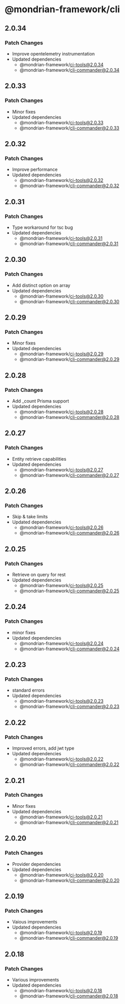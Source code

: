 # @mondrian-framework/cli

## 2.0.34

### Patch Changes

- Improve opentelemetry instrumentation
- Updated dependencies
  - @mondrian-framework/ci-tools@2.0.34
  - @mondrian-framework/cli-commander@2.0.34

## 2.0.33

### Patch Changes

- Minor fixes
- Updated dependencies
  - @mondrian-framework/ci-tools@2.0.33
  - @mondrian-framework/cli-commander@2.0.33

## 2.0.32

### Patch Changes

- Improve performance
- Updated dependencies
  - @mondrian-framework/ci-tools@2.0.32
  - @mondrian-framework/cli-commander@2.0.32

## 2.0.31

### Patch Changes

- Type workaround for tsc bug
- Updated dependencies
  - @mondrian-framework/ci-tools@2.0.31
  - @mondrian-framework/cli-commander@2.0.31

## 2.0.30

### Patch Changes

- Add distinct option on array
- Updated dependencies
  - @mondrian-framework/ci-tools@2.0.30
  - @mondrian-framework/cli-commander@2.0.30

## 2.0.29

### Patch Changes

- Minor fixes
- Updated dependencies
  - @mondrian-framework/ci-tools@2.0.29
  - @mondrian-framework/cli-commander@2.0.29

## 2.0.28

### Patch Changes

- Add \_count Prisma support
- Updated dependencies
  - @mondrian-framework/ci-tools@2.0.28
  - @mondrian-framework/cli-commander@2.0.28

## 2.0.27

### Patch Changes

- Entity retrieve capabilities
- Updated dependencies
  - @mondrian-framework/ci-tools@2.0.27
  - @mondrian-framework/cli-commander@2.0.27

## 2.0.26

### Patch Changes

- Skip & take limits
- Updated dependencies
  - @mondrian-framework/ci-tools@2.0.26
  - @mondrian-framework/cli-commander@2.0.26

## 2.0.25

### Patch Changes

- Retrieve on query for rest
- Updated dependencies
  - @mondrian-framework/ci-tools@2.0.25
  - @mondrian-framework/cli-commander@2.0.25

## 2.0.24

### Patch Changes

- minor fixes
- Updated dependencies
  - @mondrian-framework/ci-tools@2.0.24
  - @mondrian-framework/cli-commander@2.0.24

## 2.0.23

### Patch Changes

- standard errors
- Updated dependencies
  - @mondrian-framework/ci-tools@2.0.23
  - @mondrian-framework/cli-commander@2.0.23

## 2.0.22

### Patch Changes

- Improved errors, add jwt type
- Updated dependencies
  - @mondrian-framework/ci-tools@2.0.22
  - @mondrian-framework/cli-commander@2.0.22

## 2.0.21

### Patch Changes

- Minor fixes
- Updated dependencies
  - @mondrian-framework/ci-tools@2.0.21
  - @mondrian-framework/cli-commander@2.0.21

## 2.0.20

### Patch Changes

- Provider dependencies
- Updated dependencies
  - @mondrian-framework/ci-tools@2.0.20
  - @mondrian-framework/cli-commander@2.0.20

## 2.0.19

### Patch Changes

- Vaious improvements
- Updated dependencies
  - @mondrian-framework/ci-tools@2.0.19
  - @mondrian-framework/cli-commander@2.0.19

## 2.0.18

### Patch Changes

- Various improvements
- Updated dependencies
  - @mondrian-framework/ci-tools@2.0.18
  - @mondrian-framework/cli-commander@2.0.18
